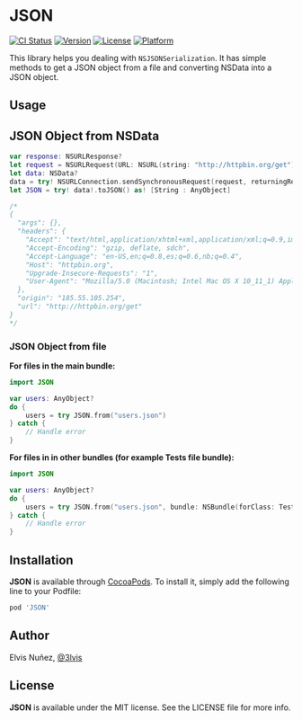 # JSON

[![CI Status](http://img.shields.io/travis/3lvis/JSON.svg?style=flat)](https://travis-ci.org/3lvis/JSON)
[![Version](https://img.shields.io/cocoapods/v/JSON.svg?style=flat)](http://cocoadocs.org/docsets/JSON)
[![License](https://img.shields.io/cocoapods/l/JSON.svg?style=flat)](http://cocoadocs.org/docsets/JSON)
[![Platform](https://img.shields.io/cocoapods/p/JSON.svg?style=flat)](http://cocoadocs.org/docsets/JSON)

This library helps you dealing with `NSJSONSerialization`. It has simple methods to get a JSON object from a file and converting NSData into a JSON object.

## Usage

## JSON Object from NSData

```swift
var response: NSURLResponse?
let request = NSURLRequest(URL: NSURL(string: "http://httpbin.org/get")!)
let data: NSData?
data = try! NSURLConnection.sendSynchronousRequest(request, returningResponse: &response)
let JSON = try! data!.toJSON() as! [String : AnyObject]

/*
{
  "args": {}, 
  "headers": {
    "Accept": "text/html,application/xhtml+xml,application/xml;q=0.9,image/webp;q=0.8", 
    "Accept-Encoding": "gzip, deflate, sdch", 
    "Accept-Language": "en-US,en;q=0.8,es;q=0.6,nb;q=0.4", 
    "Host": "httpbin.org", 
    "Upgrade-Insecure-Requests": "1", 
    "User-Agent": "Mozilla/5.0 (Macintosh; Intel Mac OS X 10_11_1) AppleWebKit/537.36 (KHTML, like Gecko) Chrome/46.0.2490.71 Safari/537.36"
  }, 
  "origin": "185.55.105.254", 
  "url": "http://httpbin.org/get"
}
*/
```

### JSON Object from file

**For files in the main bundle:**

```swift
import JSON

var users: AnyObject?
do {
    users = try JSON.from("users.json")
} catch {
    // Handle error
}
```

**For files in in other bundles (for example Tests file bundle):**
```swift
import JSON

var users: AnyObject?
do {
    users = try JSON.from("users.json", bundle: NSBundle(forClass: Tests.self))
} catch {
    // Handle error
}
```

## Installation

**JSON** is available through [CocoaPods](http://cocoapods.org). To install
it, simply add the following line to your Podfile:

```ruby
pod 'JSON'
```

## Author

Elvis Nuñez, [@3lvis](https://twitter.com/3lvis)

## License

**JSON** is available under the MIT license. See the LICENSE file for more info.
